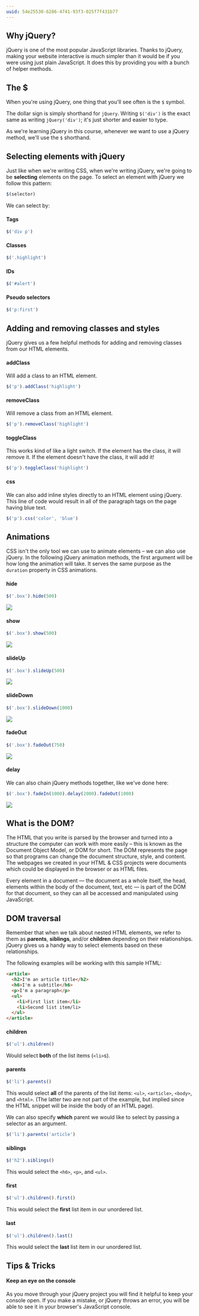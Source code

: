 ```yaml
---
uuid: 54e25530-6286-4741-93f3-025f7f431b77
---
```



## Why jQuery?

jQuery is one of the most popular JavaScript libraries. Thanks to jQuery, making your website interactive is much simpler than it would be if you were using just plain JavaScript. It does this by providing you with a bunch of helper methods.

## The $

When you're using jQuery, one thing that you'll see often is the `$` symbol.

The dollar sign is simply shorthand for `jQuery`. Writing `$('div')` is the exact same as writing `jQuery('div')`; it's just shorter and easier to type.

As we're learning jQuery in this course, whenever we want to use a jQuery method, we'll use the `$` shorthand.

## Selecting elements with jQuery

Just like when we're writing CSS, when we're writing jQuery, we're going to be **selecting** elements on the page. To select an element with jQuery we follow this pattern:

```javascript
$(selector)
```

We can select by:

#### Tags

```javascript
$('div p')
```

#### Classes

```javascript
$('.highlight')
```

#### IDs

```javascript
$('#alert')
```

#### Pseudo selectors

```javascript
$('p:first')
```

## Adding and removing classes and styles

jQuery gives us a few helpful methods for adding and removing classes from our HTML elements.

#### addClass

Will add a class to an HTML element.

```javascript
$('p').addClass('highlight')
```

#### removeClass

Will remove a class from an HTML element.

```javascript
$('p').removeClass('highlight')
```

#### toggleClass

This works kind of like a light switch. If the element has the class, it will remove it. If the element doesn't have the class, it will add it!

```javascript
$('p').toggleClass('highlight')
```

#### css

We can also add inline styles directly to an HTML element using jQuery. This line of code would result in all of the paragraph tags on the page having blue text.

```javascript
$('p').css('color', 'blue')
```

## Animations

CSS isn't the only tool we can use to animate elements – we can also use jQuery. In the following jQuery animation methods, the first argument will be how long the animation will take. It serves the same purpose as the `duration` property in CSS animations.

#### hide

```javascript
$('.box').hide(500)
```

![](https://cl.ly/3C0a3G3h1c13/Screen%20Recording%202017-10-01%20at%2009.47%20PM.gif)

#### show

```javascript
$('.box').show(500)
```

![](https://cl.ly/2R2D2R2K3N17/Screen%20Recording%202017-10-01%20at%2009.48%20PM.gif)

#### slideUp

```javascript
$('.box').slideUp(500)
```

![](https://cl.ly/2Y2A1G043q01/Screen%20Recording%202017-10-01%20at%2009.49%20PM.gif)

#### slideDown

```javascript
$('.box').slideDown(1000)
```

![](https://cl.ly/2B3n0H0n0W0m/Screen%20Recording%202017-10-01%20at%2009.50%20PM.gif)

#### fadeOut

```javascript
$('.box').fadeOut(750)
```

![](https://cl.ly/3Q3Q1v3Z3b0E/Screen%20Recording%202017-10-01%20at%2009.51%20PM.gif)

#### delay

We can also chain jQuery methods together, like we've done here:

```javascript
$('.box').fadeIn(1000).delay(2000).fadeOut(1000)
```

![](https://cl.ly/2j3a0v3N1q1i/Screen%20Recording%202017-10-01%20at%2009.54%20PM.gif)


## What is the DOM?

The HTML that you write is parsed by the browser and turned into a structure the computer can work with more easily – this is known as the Document Object Model, or DOM for short. The DOM represents the page so that programs can change the document structure, style, and content. The webpages we created in your HTML & CSS projects were documents which could be displayed in the browser or as HTML files.

Every element in a document — the document as a whole itself, the head, elements within the body of the document, text, etc — is part of the DOM for that document, so they can all be accessed and manipulated using JavaScript.


## DOM traversal

Remember that when we talk about nested HTML elements, we refer to them as **parents**, **siblings**, and/or **children** depending on their relationships. jQuery gives us a handy way to select elements based on these relationships.

The following examples will be working with this sample HTML:

```html
<article>
  <h2>I'm an article title</h2>
  <h6>I'm a subtitle</h6>
  <p>I'm a paragraph</p>
  <ul>
    <li>First list item</li>
    <li>Second list item/li>
  </ul>
</article>
```

#### children

```javascript
$('ul').children()
```

Would select **both** of the list items (`<li>`s).

#### parents

```javascript
$('li').parents()
```

This would select **all** of the parents of the list items: `<ul>`, `<article>`, `<body>`, and `<html>`. (The latter two are not part of the example, but implied since the HTML snippet will be inside the body of an HTML page).

We can also specify **which** parent we would like to select by passing a selector as an argument.

```javascript
$('li').parents('article')
```

#### siblings

```javascript
$('h2').siblings()
```

This would select the `<h6>`, `<p>`, and `<ul>`.

#### first

```javascript
$('ul').children().first()
```

This would select the **first** list item in our unordered list.

#### last

```javascript
$('ul').children().last()
```

This would select the **last** list item in our unordered list.

## Tips & Tricks

#### Keep an eye on the console

As you move through your jQuery project you will find it helpful to keep your console open. If you make a mistake, or jQuery throws an error, you will be able to see it in your browser's JavaScript console.
